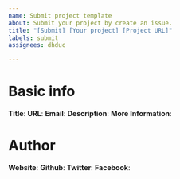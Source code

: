 ```yaml
---
name: Submit project template
about: Submit your project by create an issue.
title: "[Submit] [Your project] [Project URL]"
labels: submit
assignees: dhduc

---
```


# Basic info

**Title**: 
**URL**:
**Email**: 
**Description**: 
**More Information**: 

# Author

**Website**:
**Github**: 
**Twitter**: 
**Facebook**:
